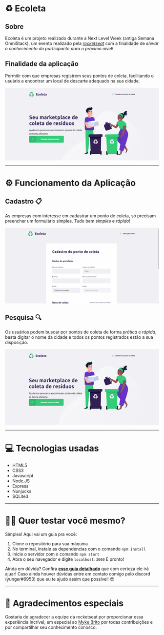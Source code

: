 # ♻ Ecoleta


## Sobre
Ecoleta é um projeto realizado durante a Next Level Week (antiga Semana OmniStack), um evento realizado pela [*rocketseat*](https://rocketseat.com.br/) com a finalidade de *elevar o conhecimento do participante para o próximo nível!*

## Finalidade da aplicação
Permitir com que empresas registrem seus pontos de coleta, facilitando o usuário a encontrar um local de descarte adequado na sua cidade.

![index-ecoleta](images/home-page.png)

---

# ⚙️ Funcionamento da Aplicação
## Cadastro 📋
As empresas com interesse em cadastrar um ponto de coleta, só precisam preencher um formulário simples. Tudo bem *simples* e *rápido*!

![form-demonstration](images/form-demonstration.gif)

## Pesquisa 🔍
Os usuários podem buscar por pontos de coleta de forma *prática* e *rápida*, basta digitar o nome da cidade e todos os pontos registrados estão a sua disposição.

![search-feature](images/search-feature.gif)

---

# 💻 Tecnologias usadas

* HTML5
* CSS3
* Javascript
* Node.JS
* Express
* Nunjucks
* SQLite3

---

# 👨‍💻 Quer testar você mesmo?

Simples! Aqui vai um guia pra você:
1. Clone o repositório para sua máquina
2. No terminal, instale as dependencias com o comando `npm install`
3. Inicie o servidor com o comando `npm start`
4. Abra o seu navegador e digite `localhost:3000`
E pronto!

Ainda em dúvida? Confira [**esse guia detalhado**](guia-instalacao.md) que com certeza ele irá ajuar! Caso ainda houver dúvidas entre em contato comigo pelo discord (yunger#6953) que eu te ajudo assim que possível! :wink:

---

# :rocket: Agradecimentos especiais

Gostaria de agradecer a equipe da rocketseat por proporcionar essa experiência incrível, em especial ao [Myke Brito](https://twitter.com/maykbrito) por todas contribuições e por compartilhar seu conhecimento conosco.
